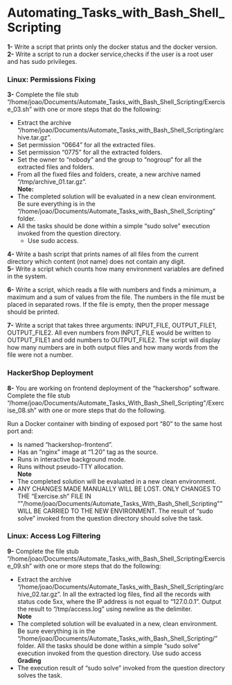 # Automating_Tasks_with_Bash_Shell_Scripting

**1-** Write a script that prints only the docker status and the docker version. <br />
**2-** Write a script to run a docker service,checks if the user is a root user and has sudo privileges.
###           Linux: Permissions Fixing
**3-** Complete the file stub “/home/joao/Documents/Automate_Tasks_with_Bash_Shell_Scripting/Exercise_03.sh” with one or more steps
that do the following:

- Extract the archive “/home/joao/Documents/Automate_Tasks_with_Bash_Shell_Scripting/archive.tar.gz”.
- Set permission “0664” for all the extracted files.
- Set permission “0775” for all the extracted folders.
- Set the owner to “nobody” and the group to “nogroup“ for all the extracted files 
and folders.
- From all the fixed files and folders, create, a new archive named 
“/tmp/archive_01.tar.gz”. <br />
**Note:**
- The completed solution will be evaluated in a new clean environment. Be sure 
everything is in the “/home/joao/Documents/Automate_Tasks_with_Bash_Shell_Scripting” folder.
- All the tasks should be done within a simple “sudo solve” execution invoked from 
the question directory.
  - Use sudo access.
  
**4-** Write a bash script that prints names of all files from the current directory which
content (not name) does not contain any digit.<br />
**5-** Write a script which counts how many environment variables are defined in the system.

**6-** Write a script, which reads a file with numbers and finds a minimum, a maximum and a sum of values from the file. 
The numbers in the file must be placed in separated rows.
If the file is empty, then the proper message should be printed.

**7-** Write a script that takes three arguments: INPUT_FILE, OUTPUT_FILE1, OUTPUT_FILE2.
All even numbers from INPUT_FILE would be written to OUTPUT_FILE1 and odd numbers to OUTPUT_FILE2.
The script will display how many numbers are in both output files and how many words from the file were not a number.

###                   HackerShop Deployment

**8-** You are working on frontend deployment of the “hackershop” software.
Complete the file stub “/home/joao/Documents/Automate_Tasks_With_Bash_Shell_Scripting"/Exercise_08.sh”
with one or more steps that do the following.

Run a Docker container with binding of exposed port “80” to the same host port and:
- Is named “hackershop-frontend”.
- Has an “nginx” image at “1.20” tag as the source.
- Runs in interactive background mode.
- Runs without pseudo-TTY allocation.<br />
**Note**
- The completed solution will be evaluated in a new clean environment.
- ANY CHANGES MADE MANUALLY WILL BE LOST. ONLY CHANGES TO THE “Exercise.sh” FILE IN 
“"/home/joao/Documents/Automate_Tasks_With_Bash_Shell_Scripting"” 
WILL BE CARRIED TO THE NEW ENVIRONMENT.
The result of “sudo solve” invoked from the question directory should solve the task.

###              Linux: Access Log Filtering

**9-** Complete the file stub “/home/joao/Documents/Automate_Tasks_with_Bash_Shell_Scripting/Exercise_09.sh” with one or more
steps that do the following:

- Extract the archive “/home/joao/Documents/Automate_Tasks_with_Bash_Shell_Scripting/archive_02.tar.gz”.
In all the extracted log files, find all the records with status code 5xx, where the IP
address is not equal to “127.0.0.1”. Output the result to “/tmp/access.log” using
newline as the delimiter.<br />
**Note**
- The completed solution will be evaluated in a new, clean environment. Be sure
everything is in the “/home/joao/Documents/Automate_Tasks_with_Bash_Shell_Scripting/” folder.
All the tasks should be done within a simple “sudo solve” execution invoked from
the question directory.
Use sudo access<br />
**Grading**<br />
- The execution result of “sudo solve” invoked from the question directory solves
the task.